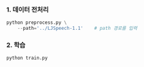 ### 1. 데이터 전처리

```py
python preprocess.py \
    --path='../LJSpeech-1.1'    # path 경로를 입력
```

### 2. 학습

```py
python train.py
```
